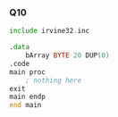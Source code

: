 ### Q10
```asm
include irvine32.inc

.data
	bArray BYTE 20 DUP(0)
.code
main proc
	; nothing here
exit
main endp
end main
```
